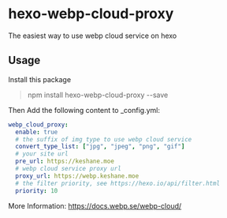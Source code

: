 # hexo-webp-cloud-proxy

The easiest way to use webp cloud service on hexo

## Usage

Install this package

> npm install hexo-webp-cloud-proxy --save

Then Add the following content to _config.yml:
```yaml
webp_cloud_proxy:
  enable: true
  # the suffix of img type to use webp cloud service
  convert_type_list: ["jpg", "jpeg", "png", "gif"]
  # your site url
  pre_url: https://keshane.moe
  # webp cloud service proxy url
  proxy_url: https://webp.keshane.moe
  # the filter priority, see https://hexo.io/api/filter.html
  priority: 10
```


More Information: https://docs.webp.se/webp-cloud/